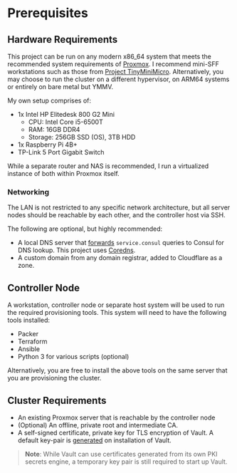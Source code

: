 # Prerequisites

## Hardware Requirements

This project can be run on any modern x86_64 system that meets the recommended system
requirements of [Proxmox](https://pve.proxmox.com/wiki/System_Requirements). I
recommend mini-SFF workstations such as those from [Project
TinyMiniMicro](https://www.servethehome.com/introducing-project-tinyminimicro-home-lab-revolution/).
Alternatively, you may choose to run the cluster on a different hypervisor, on
ARM64 systems or entirely on bare metal but YMMV.

My own setup comprises of:

- 1x Intel HP Elitedesk 800 G2 Mini
    - CPU: Intel Core i5-6500T
    - RAM: 16GB DDR4
    - Storage: 256GB SSD (OS), 3TB HDD
- 1x Raspberry Pi 4B+
- TP-Link 5 Port Gigabit Switch

While a separate router and NAS is recommended, I run a virtualized instance of
both within Proxmox itself.

### Networking

The LAN is not restricted to any specific network architecture, but all server
nodes should be reachable by each other, and the controller host via SSH.

The following are optional, but highly recommended:

- A local DNS server that
  [forwards](https://developer.hashicorp.com/consul/tutorials/networking/dns-forwarding)
  `service.consul` queries to Consul for DNS lookup. This project uses
  [Coredns](roles/coredns.md).
- A custom domain from any domain registrar, added to Cloudflare as a zone.

## Controller Node

A workstation, controller node or separate host system will be used to run the
required provisioning tools. This system will need to have the following tools
installed:

- Packer
- Terraform
- Ansible
- Python 3 for various scripts (optional)

Alternatively, you are free to install the above tools on the same server that
you are provisioning the cluster.

## Cluster Requirements

- An existing Proxmox server that is reachable by the controller node
- (Optional) An offline, private root and intermediate CA.
- A self-signed certificate, private key for TLS encryption of Vault. A default
  key-pair is
  [generated](https://github.com/hashicorp/vault/blob/main/.release/linux/postinst)
  on installation of Vault.

>**Note**: While Vault can use certificates generated from its own PKI secrets
>engine, a temporary key pair is still required to start up Vault.

<!-- - (Optional) A secure password manager. This project supports [Bitwarden](https://bitwarden.com/) with -->
<!--   custom scripts. -->
